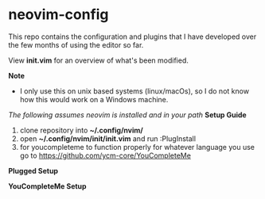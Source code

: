 # neovim-config

This repo contains the configuration and plugins that I have developed over the few months of using the editor so far.

View **init.vim** for an overview of what's been modified.

**Note**
 - I only use this on unix based systems (linux/macOs), so I do not know how this would work on a Windows machine.

*The following assumes neovim is installed and in your path*
**Setup Guide**
 1. clone repository into **~/.config/nvim/**
 2. open **~/.config/nvim/init/init.vim** and run :PlugInstall
 3. for youcompleteme to function properly for whatever language you use go to https://github.com/ycm-core/YouCompleteMe

**Plugged Setup**


**YouCompleteMe Setup**
